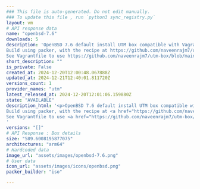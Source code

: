 ```yaml
---
### This file is auto-generated. Do not edit manually.
### To update this file , run `python3 sync_registry.py`
layout: vm
# API response data
name: "openbsd-7.6"
downloads: 5
description: 'OpenBSD 7.6 default install UTM box compatible with Vagrant.
Build using packer, with the recipe at https://github.com/naveenrajm7/utm-box.
See Vagrantfile to use https://github.com/naveenrajm7/utm-box/blob/main/example_vagrantfiles/openbsd/Vagrantfile.'
short_description: ""
is_private: False
created_at: 2024-12-20T12:00:48.067888Z
updated_at: 2024-12-21T12:40:01.811720Z
versions_count: 1
provider_names: "utm"
latest_released_at: 2024-12-20T12:01:06.159880Z
state: "AVAILABLE"
description_html: '<p>OpenBSD 7.6 default install UTM box compatible with Vagrant.<br/>
Build using packer, with the recipe at <a href="https://github.com/naveenrajm7/utm-box" rel="nofollow">https://github.com/naveenrajm7/utm-box</a>.<br/>
See Vagrantfile to use <a href="https://github.com/naveenrajm7/utm-box/blob/main/example_vagrantfiles/openbsd/Vagrantfile" rel="nofollow">https://github.com/naveenrajm7/utm-box/blob/main/example_vagrantfiles/openbsd/Vagrantfile</a>.</p>
'
versions: "[]"
# API Response : Box details
size: "589.6008195877075"
architectures: "arm64"
# Hardcoded data
image_url: "assets/images/openbsd-7.6.png"
# User data
icon_url: "assets/images/icons/openbsd.png"
packer_builder: "iso"

---
```

